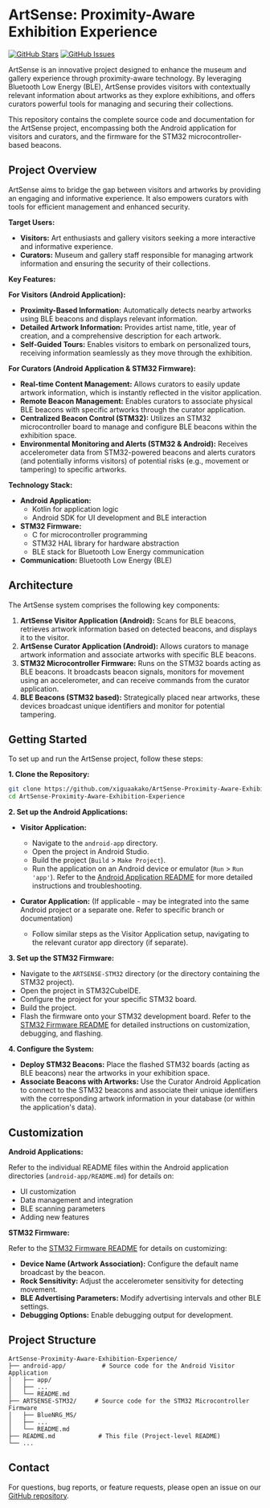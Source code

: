 # ArtSense: Proximity-Aware Exhibition Experience

[![GitHub Stars](https://img.shields.io/github/stars/xiguaakako/ArtSense-Proximity-Aware-Exhibition-Experience?style=social)](https://github.com/xiguaakako/ArtSense-Proximity-Aware-Exhibition-Experience/stargazers)
[![GitHub Issues](https://img.shields.io/github/issues/xiguaakako/ArtSense-Proximity-Aware-Exhibition-Experience)](https://github.com/xiguaakako/ArtSense-Proximity-Aware-Exhibition-Experience/issues)

ArtSense is an innovative project designed to enhance the museum and gallery experience through proximity-aware technology. By leveraging Bluetooth Low Energy (BLE), ArtSense provides visitors with contextually relevant information about artworks as they explore exhibitions, and offers curators powerful tools for managing and securing their collections.

This repository contains the complete source code and documentation for the ArtSense project, encompassing both the Android application for visitors and curators, and the firmware for the STM32 microcontroller-based beacons.

## Project Overview

ArtSense aims to bridge the gap between visitors and artworks by providing an engaging and informative experience. It also empowers curators with tools for efficient management and enhanced security.

**Target Users:**

* **Visitors:** Art enthusiasts and gallery visitors seeking a more interactive and informative experience.
* **Curators:** Museum and gallery staff responsible for managing artwork information and ensuring the security of their collections.

**Key Features:**

**For Visitors (Android Application):**

* **Proximity-Based Information:** Automatically detects nearby artworks using BLE beacons and displays relevant information.
* **Detailed Artwork Information:** Provides artist name, title, year of creation, and a comprehensive description for each artwork.
* **Self-Guided Tours:** Enables visitors to embark on personalized tours, receiving information seamlessly as they move through the exhibition.

**For Curators (Android Application & STM32 Firmware):**

* **Real-time Content Management:** Allows curators to easily update artwork information, which is instantly reflected in the visitor application.
* **Remote Beacon Management:** Enables curators to associate physical BLE beacons with specific artworks through the curator application.
* **Centralized Beacon Control (STM32):** Utilizes an STM32 microcontroller board to manage and configure BLE beacons within the exhibition space.
* **Environmental Monitoring and Alerts (STM32 & Android):** Receives accelerometer data from STM32-powered beacons and alerts curators (and potentially informs visitors) of potential risks (e.g., movement or tampering) to specific artworks.

**Technology Stack:**

* **Android Application:**
    * Kotlin for application logic
    * Android SDK for UI development and BLE interaction
* **STM32 Firmware:**
    * C for microcontroller programming
    * STM32 HAL library for hardware abstraction
    * BLE stack for Bluetooth Low Energy communication
* **Communication:** Bluetooth Low Energy (BLE)

## Architecture

The ArtSense system comprises the following key components:

1. **ArtSense Visitor Application (Android):** Scans for BLE beacons, retrieves artwork information based on detected beacons, and displays it to the visitor.
2. **ArtSense Curator Application (Android):** Allows curators to manage artwork information and associate artworks with specific BLE beacons.
3. **STM32 Microcontroller Firmware:** Runs on the STM32 boards acting as BLE beacons. It broadcasts beacon signals, monitors for movement using an accelerometer, and can receive commands from the curator application.
4. **BLE Beacons (STM32 based):** Strategically placed near artworks, these devices broadcast unique identifiers and monitor for potential tampering.

## Getting Started

To set up and run the ArtSense project, follow these steps:

**1. Clone the Repository:**

```bash
git clone https://github.com/xiguaakako/ArtSense-Proximity-Aware-Exhibition-Experience.git
cd ArtSense-Proximity-Aware-Exhibition-Experience
```

**2. Set up the Android Applications:**

   * **Visitor Application:**
      * Navigate to the `android-app` directory.
      * Open the project in Android Studio.
      * Build the project (`Build` > `Make Project`).
      * Run the application on an Android device or emulator (`Run` > `Run 'app'`). Refer to the [Android Application README](android-app/README.md) for more detailed instructions and troubleshooting.

   * **Curator Application:** (If applicable - may be integrated into the same Android project or a separate one. Refer to specific branch or documentation)
      * Follow similar steps as the Visitor Application setup, navigating to the relevant curator app directory (if separate).

**3. Set up the STM32 Firmware:**

   * Navigate to the `ARTSENSE-STM32` directory (or the directory containing the STM32 project).
   * Open the project in STM32CubeIDE.
   * Configure the project for your specific STM32 board.
   * Build the project.
   * Flash the firmware onto your STM32 development board. Refer to the [STM32 Firmware README](ARTSENSE-STM32/README.md) for detailed instructions on customization, debugging, and flashing.

**4. Configure the System:**

   * **Deploy STM32 Beacons:** Place the flashed STM32 boards (acting as BLE beacons) near the artworks in your exhibition space.
   * **Associate Beacons with Artworks:** Use the Curator Android Application to connect to the STM32 beacons and associate their unique identifiers with the corresponding artwork information in your database (or within the application's data).

## Customization

**Android Applications:**

Refer to the individual README files within the Android application directories (`android-app/README.md`) for details on:

* UI customization
* Data management and integration
* BLE scanning parameters
* Adding new features

**STM32 Firmware:**

Refer to the [STM32 Firmware README](ARTSENSE-STM32/README.md) for details on customizing:

* **Device Name (Artwork Association):** Configure the default name broadcast by the beacon.
* **Rock Sensitivity:** Adjust the accelerometer sensitivity for detecting movement.
* **BLE Advertising Parameters:** Modify advertising intervals and other BLE settings.
* **Debugging Options:** Enable debugging output for development.

## Project Structure

```
ArtSense-Proximity-Aware-Exhibition-Experience/
├── android-app/          # Source code for the Android Visitor Application
│   ├── app/
│   ├── ...
│   └── README.md
├── ARTSENSE-STM32/     # Source code for the STM32 Microcontroller Firmware
│   ├── BlueNRG_MS/
│   ├── ...
│   └── README.md
├── README.md            # This file (Project-level README)
└── ...
```

## Contact

For questions, bug reports, or feature requests, please open an issue on our [GitHub repository](https://github.com/xiguaakako/ArtSense-Proximity-Aware-Exhibition-Experience/issues).

